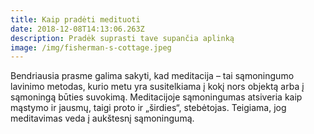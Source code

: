 ```yaml
---
title: Kaip pradėti medituoti
date: 2018-12-08T14:13:06.263Z
description: Pradėk suprasti tave supančia aplinką
image: /img/fisherman-s-cottage.jpeg
---
```

Bendriausia prasme galima sakyti, kad meditacija – tai sąmoningumo lavinimo metodas, kurio metu yra susitelkiama į kokį nors objektą arba į sąmoningą būties suvokimą. Meditacijoje sąmoningumas atsiveria kaip mąstymo ir jausmų, taigi proto ir „širdies“, stebėtojas. Teigiama, jog meditavimas veda į aukštesnį sąmoningumą.

